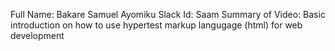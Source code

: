 Full Name: Bakare Samuel Ayomiku
Slack Id: Saam
Summary of Video: 
  Basic introduction on how to use hypertest markup langugage (html) for web development
